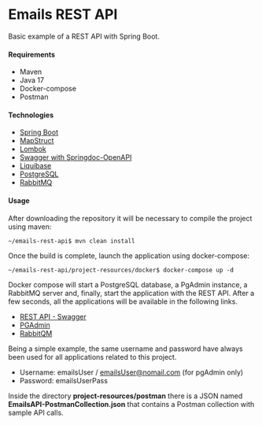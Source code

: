 # Emails REST API
Basic example of a REST API with Spring Boot.

#### Requirements
* Maven
* Java 17
* Docker-compose
* Postman

#### Technologies
* [Spring Boot](https://spring.io/projects/spring-boot)
* [MapStruct](https://mapstruct.org/)
* [Lombok](https://projectlombok.org/)
* [Swagger with Springdoc-OpenAPI](https://springdoc.org/)
* [Liquibase](https://www.liquibase.org/)
* [PostgreSQL](https://www.postgresql.org/)
* [RabbitMQ](https://www.rabbitmq.com/)

#### Usage
After downloading the repository it will be necessary to compile the project using maven:

	~/emails-rest-api$ mvn clean install
Once the build is complete, launch the application using docker-compose:

	~/emails-rest-api/project-resources/docker$ docker-compose up -d
Docker compose will start a PostgreSQL database, a PgAdmin instance, a RabbitMQ server and, finally, start the application with the REST API.
After a few seconds, all the applications will be available in the following links.
* [REST API - Swagger](http://localhost:8080/api/swagger)
* [PGAdmin](http://localhost:5050/)
* [RabbitQM](http://localhost:15672/)

Being a simple example, the same username and password have always been used for all applications related to this project.
* Username: emailsUser / emailsUser@nomail.com (for pgAdmin only)
* Password: emailsUserPass

Inside the directory **project-resources/postman** there is a JSON named **EmailsAPI-PostmanCollection.json** that contains a Postman collection with sample API calls.

